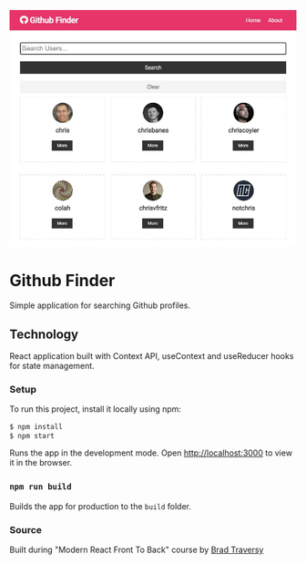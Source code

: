 ![Github finder image](./public/githubfinder.jpg)
# Github Finder

Simple application for searching Github profiles. 

## Technology

React application built with Context API, useContext and useReducer hooks for state management. 

### Setup

To run this project, install it locally using npm:
```
$ npm install
$ npm start
```
Runs the app in the development mode.
Open [http://localhost:3000](http://localhost:3000) to view it in the browser.

### `npm run build`

Builds the app for production to the `build` folder.

### Source

Built during "Modern React Front To Back" course by [Brad Traversy](https://www.traversymedia.com/)
